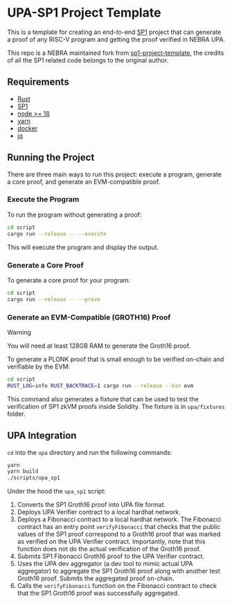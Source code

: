 # UPA-SP1 Project Template

This is a template for creating an end-to-end [SP1](https://github.com/succinctlabs/sp1) project
that can generate a proof of any RISC-V program and getting the proof verified in NEBRA UPA.

This repo is a NEBRA maintained fork from [sp1-project-template](https://github.com/succinctlabs/sp1-project-template), the credits of all the SP1 related code belongs to the original author.

## Requirements

- [Rust](https://rustup.rs/)
- [SP1](https://succinctlabs.github.io/sp1/getting-started/install.html)
- [node >= 18](https://github.com/nvm-sh/nvm)
- [yarn](https://yarnpkg.com/getting-started/install)
- [docker](https://docs.docker.com/get-docker/)
- [jq](https://jqlang.github.io/jq/)

## Running the Project

There are three main ways to run this project: execute a program, generate a core proof, and
generate an EVM-compatible proof.

### Execute the Program

To run the program without generating a proof:

```sh
cd script
cargo run --release -- --execute
```

This will execute the program and display the output.

### Generate a Core Proof

To generate a core proof for your program:

```sh
cd script
cargo run --release -- --prove
```

### Generate an EVM-Compatible (GROTH16) Proof

> [!WARNING]
> You will need at least 128GB RAM to generate the Groth16 proof.

To generate a PLONK proof that is small enough to be verified on-chain and verifiable by the EVM:

```sh
cd script
RUST_LOG=info RUST_BACKTRACE=1 cargo run --release --bin evm
```

This command also generates a fixture that can be used to test the verification of SP1 zkVM proofs
inside Solidity. The fixture is in `upa/fixtures` folder.

## UPA Integration

`cd` into the `upa` directory and run the following commands:

```bash
yarn
yarn build
./scripts/upa_sp1
```

Under the hood the `upa_sp1` script:

1. Converts the SP1 Groth16 proof into UPA file format.
2. Deploys UPA Verifier contract to a local hardhat network.
3. Deploys a Fibonacci contract to a local hardhat network. The Fibonacci contract has an entry point
`verifyFibonacci` that checks that the public values of the SP1 proof correspond to a Groth16 proof that
was marked as verified on the UPA Verifier contract. Importantly, note that this function does not do
the actual verification of the Groth16 proof.
4. Submits SP1 Fibonacci Groth16 proof to the UPA Verifier contract.
5. Uses the UPA dev aggregator (a dev tool to mimic actual UPA aggregator) to aggregate the SP1 Groth16 proof
along with another test Groth16 proof. Submits the aggregated proof on-chain.
6. Calls the `verifyFibonacci` function on the Fibonacci contract to check that the SP1 Groth16 proof was
successfully aggregated.

